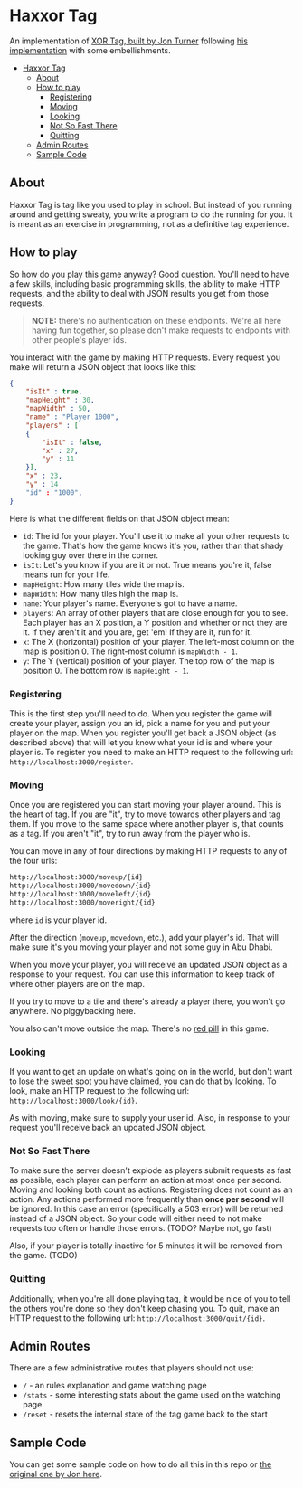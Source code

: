 # Haxxor Tag

An implementation of [XOR Tag, built by Jon Turner](https://github.com/theparticleman/XorTagCore) following [his implementation](https://bitbucket.org/theparticleman/xortagsample) with some embellishments.

- [Haxxor Tag](#haxxor-tag)
  - [About](#about)
  - [How to play](#how-to-play)
    - [Registering](#registering)
    - [Moving](#moving)
    - [Looking](#looking)
    - [Not So Fast There](#not-so-fast-there)
    - [Quitting](#quitting)
  - [Admin Routes](#admin-routes)
  - [Sample Code](#sample-code)

## About

Haxxor Tag is tag like you used to play in school. But instead of you running around and getting sweaty, you write a program to do the running for you. It is meant as an exercise in programming, not as a definitive tag experience.

## How to play

So how do you play this game anyway? Good question. You'll need to have a few skills, including basic programming skills, the ability to make HTTP requests, and the ability to deal with JSON results you get from those requests.

> **NOTE:** there's no authentication on these endpoints. We're all here having fun together, so please don't make requests to endpoints with other people's player ids.

You interact with the game by making HTTP requests. Every request you make will return a JSON object that looks like this:

```json
{
    "isIt" : true,
    "mapHeight" : 30,
    "mapWidth" : 50,
    "name" : "Player 1000",
    "players" : [
    {
        "isIt" : false,
        "x" : 27,
        "y" : 11
    }],
    "x" : 23,
    "y" : 14
    "id" : "1000",
}
```

Here is what the different fields on that JSON object mean:

- `id`: The id for your player. You'll use it to make all your other requests to the game. That's how the game knows it's you, rather than that shady looking guy over there in the corner.
- `isIt`: Let's you know if you are it or not. True means you're it, false means run for your life.
- `mapHeight`: How many tiles wide the map is.
- `mapWidth`: How many tiles high the map is.
- `name`: Your player's name. Everyone's got to have a name.
- `players`: An array of other players that are close enough for you to see. Each player has an X position, a Y position and whether or not they are it. If they aren't it and you are, get 'em! If they are it, run for it.
- `x`: The X (horizontal) position of your player. The left-most column on the map is position 0. The right-most column is `mapWidth - 1`.
- `y`: The Y (vertical) position of your player. The top row of the map is position 0. The bottom row is `mapHeight - 1`.

### Registering

This is the first step you'll need to do. When you register the game will create your player, assign you an id, pick a name for you and put your player on the map. When you register you'll get back a JSON object (as described above) that will let you know what your id is and where your player is. To register you need to make an HTTP request to the following url: `http://localhost:3000/register`.

### Moving

Once you are registered you can start moving your player around. This is the heart of tag. If you are "it", try to move towards other players and tag them. If you move to the same space where another player is, that counts as a tag. If you aren't "it", try to run away from the player who is.

You can move in any of four directions by making HTTP requests to any of the four urls:

```txt
http://localhost:3000/moveup/{id}
http://localhost:3000/movedown/{id}
http://localhost:3000/moveleft/{id}
http://localhost:3000/moveright/{id}
```

where `id` is your player id.

After the direction (`moveup`, `movedown`, etc.), add your player's id. That will make sure it's you moving your player and not some guy in Abu Dhabi.

When you move your player, you will receive an updated JSON object as a response to your request. You can use this information to keep track of where other players are on the map.

If you try to move to a tile and there's already a player there, you won't go anywhere. No piggybacking here.

You also can't move outside the map. There's no [red pill](http://en.wikipedia.org/wiki/Red_pill_and_blue_pill) in this game.

### Looking

If you want to get an update on what's going on in the world, but don't want to lose the sweet spot you have claimed, you can do that by looking. To look, make an HTTP request to the following url: `http://localhost:3000/look/{id}`.

As with moving, make sure to supply your user id. Also, in response to your request you'll receive back an updated JSON object.

### Not So Fast There

To make sure the server doesn't explode as players submit requests as fast as possible, each player can perform an action at most once per second. Moving and looking both count as actions. Registering does not count as an action. Any actions performed more frequently than <b>once per second</b> will be ignored. In this case an error (specifically a 503 error) will be returned instead of a JSON object. So your code will either need to not make requests too often or handle those errors. (TODO? Maybe not, go fast)

Also, if your player is totally inactive for 5 minutes it will be removed from the game. (TODO)

### Quitting

Additionally, when you're all done playing tag, it would be nice of you to tell the others you're done so they don't keep chasing you. To quit, make an HTTP request to the following url: `http://localhost:3000/quit/{id}`.

## Admin Routes

There are a few administrative routes that players should not use:

- `/` - an rules explanation and game watching page
- `/stats` - some interesting stats about the game used on the watching page
- `/reset` - resets the internal state of the tag game back to the start

## Sample Code

You can get some sample code on how to do all this in this repo or [the original one by Jon here](https://bitbucket.org/theparticleman/xortagsample).
